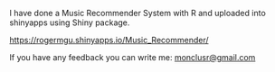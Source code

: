 I have done a Music Recommender System with R and uploaded into shinyapps using Shiny package.

https://rogermgu.shinyapps.io/Music_Recommender/

If you have any feedback you can write me: monclusr@gmail.com
